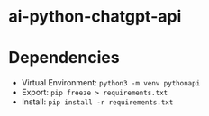 # ai-python-chatgpt-api




# Dependencies
- Virtual Environment: `python3 -m venv pythonapi`
- Export: `pip freeze > requirements.txt`
- Install: `pip install -r requirements.txt`
